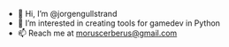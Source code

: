 - 👋 Hi, I’m @jorgengullstrand
- 👀 I’m interested in creating tools for gamedev in Python
- 📫 Reach me at moruscerberus@gmail.com

<!---
jorgengullstrand/jorgengullstrand is a ✨ special ✨ repository because its `README.md` (this file) appears on your GitHub profile.
You can click the Preview link to take a look at your changes.
--->
